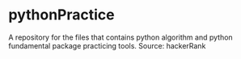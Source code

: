 # pythonPractice
A repository for the files that contains python algorithm and python fundamental package practicing tools. Source: hackerRank
